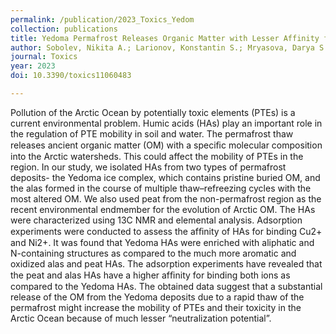 ```yaml
---
permalink: /publication/2023_Toxics_Yedom
collection: publications
title: Yedoma Permafrost Releases Organic Matter with Lesser Affinity for Cu2+ and Ni2+ as Compared to Peat from the Non-Permafrost Area- Risk of Rising Toxicity of Potentially Toxic Elements in the Arctic Ocean
author: Sobolev, Nikita A.; Larionov, Konstantin S.; Mryasova, Darya S.; Khreptugova, Anna N.; Volikov, Alexander B.; Konstantinov, Andrey I.; Volkov, Dmitry S.; Perminova, Irina V.
journal: Toxics
year: 2023
doi: 10.3390/toxics11060483

---
```


Pollution of the Arctic Ocean by potentially toxic elements (PTEs) is a current environmental problem. Humic acids (HAs) play an important role in the regulation of PTE mobility in soil and water. The permafrost thaw releases ancient organic matter (OM) with a speciﬁc molecular composition into the Arctic watersheds. This could affect the mobility of PTEs in the region. In our study, we isolated HAs from two types of permafrost deposits- the Yedoma ice complex, which contains pristine buried OM, and the alas formed in the course of multiple thaw–refreezing cycles with the most altered OM. We also used peat from the non-permafrost region as the recent environmental endmember for the evolution of Arctic OM. The HAs were characterized using 13C NMR and elemental analysis. Adsorption experiments were conducted to assess the afﬁnity of HAs for binding Cu2+ and Ni2+. It was found that Yedoma HAs were enriched with aliphatic and N-containing structures as compared to the much more aromatic and oxidized alas and peat HAs. The adsorption experiments have revealed that the peat and alas HAs have a higher afﬁnity for binding both ions as compared to the Yedoma HAs. The obtained data suggest that a substantial release of the OM from the Yedoma deposits due to a rapid thaw of the permafrost might increase the mobility of PTEs and their toxicity in the Arctic Ocean because of much lesser “neutralization potential”.
